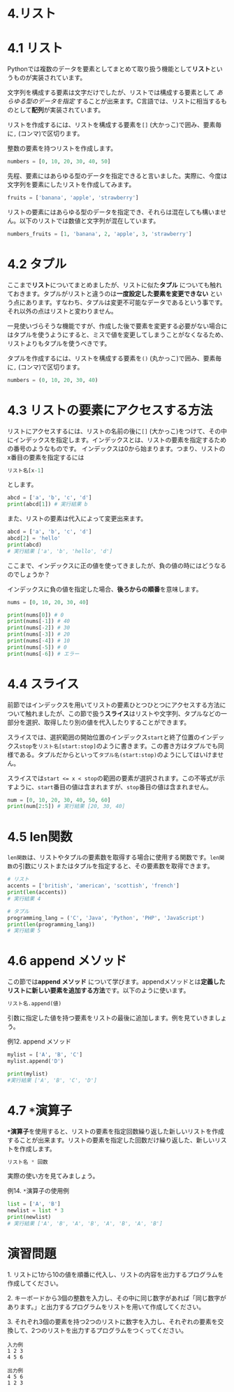 # 4.リスト
# 4.1 リスト
Pythonでは複数のデータを要素としてまとめて取り扱う機能として**リスト**というものが実装されています。

文字列を構成する要素は文字だけでしたが、リストでは構成する要素として *あらゆる型のデータを指定* することが出来ます。C言語では、リストに相当するものとして**配列**が実装されています。

リストを作成するには、リストを構成する要素を`[]` (大かっこ)で囲み、要素毎に`,` (コンマ)で区切ります。

整数の要素を持つリストを作成します。
```py
numbers = [0, 10, 20, 30, 40, 50]
```

先程、要素にはあらゆる型のデータを指定できると言いました。実際に、今度は文字列を要素にしたリストを作成してみます。
```py
fruits = ['banana', 'apple', 'strawberry']
```

リストの要素にはあらゆる型のデータを指定でき、それらは混在しても構いません。以下のリストでは数値と文字列が混在しています。
```py
numbers_fruits = [1, 'banana', 2, 'apple', 3, 'strawberry']
```
# 4.2 タプル

ここまで**リスト**についてまとめましたが、リストに似た**タプル** についても触れておきます。タプルがリストと違うのは**一度設定した要素を変更できない** という点にあります。すなわち、タプルは変更不可能なデータであるという事です。それ以外の点はリストと変わりません。

一見使いづらそうな機能ですが、作成した後で要素を変更する必要がない場合にはタプルを使うようにすると、ミスで値を変更してしまうことがなくなるため、リストよりもタプルを使うべきです。

タプルを作成するには、リストを構成する要素を`()` (丸かっこ)で囲み、要素毎に`,` (コンマ)で区切ります。
```py
numbers = (0, 10, 20, 30, 40)
```

# 4.3 リストの要素にアクセスする方法
リストにアクセスするには、リストの名前の後に`[]` (大かっこ)をつけて、その中にインデックスを指定します。インデックスとは、リストの要素を指定するための番号のようなものです。
インデックスは0から始まります。つまり、リストのx番目の要素を指定するには
```py
リスト名[x-1]
```
とします。

```py
abcd = ['a', 'b', 'c', 'd']
print(abcd[1]) # 実行結果 b
```

また、リストの要素は代入によって変更出来ます。
```py
abcd = ['a', 'b', 'c', 'd']
abcd[2] = 'hello'
print(abcd)
# 実行結果 ['a', 'b', 'hello', 'd']
```

ここまで、インデックスに正の値を使ってきましたが、負の値の時にはどうなるのでしょうか？

インデックスに負の値を指定した場合、**後ろからの順番**を意味します。
```py
nums = [0, 10, 20, 30, 40]

print(nums[0]) # 0
print(nums[-1]) # 40
print(nums[-2]) # 30
print(nums[-3]) # 20
print(nums[-4]) # 10
print(nums[-5]) # 0
print(nums[-6]) # エラー
```

# 4.4 スライス
前節ではインデックスを用いてリストの要素ひとつひとつにアクセスする方法について触れましたが、この節で扱う**スライス**はリストや文字列、タプルなどの一部分を選択、取得したり別の値を代入したりすることができます。

スライスでは、選択範囲の開始位置のインデックス`start`と終了位置のインデックス`stop`を`リスト名[start:stop]`のように書きます。この書き方はタプルでも同様である。タプルだからといって`タプル名(start:stop)`のようにしてはいけません。

スライスでは`start <= x < stop`の範囲の要素が選択されます。この不等式が示すように、`start`番目の値は含まれますが、`stop`番目の値は含まれません。
```py
num = [0, 10, 20, 30, 40, 50, 60]
print(num[2:5]) # 実行結果 [20, 30, 40]
```

# 4.5 len関数
`len関数`は、リストやタプルの要素数を取得する場合に使用する関数です。`len関数`の引数にリストまたはタプルを指定すると、その要素数を取得できます。

```py
# リスト
accents = ['british', 'american', 'scottish', 'french']
print(len(accents))
# 実行結果 4

# タプル
programming_lang = ('C', 'Java', 'Python', 'PHP', 'JavaScript')
print(len(programming_lang))
# 実行結果 5
```
# 4.6 append メソッド
この節では**append メソッド** について学びます。appendメソッドとは**定義したリストに新しい要素を追加する方法**です。以下のように使います。

```py
リスト名.append(値)
```
引数に指定した値を持つ要素をリストの最後に追加します。例を見ていきましょう。

例12\. append メソッド
```py
mylist = ['A', 'B', 'C']
mylist.append('D')

print(mylist)
#実行結果 ['A', 'B', 'C', 'D']
```

# 4.7 `*`演算子
**`*`演算子**を使用すると、リストの要素を指定回数繰り返した新しいリストを作成することが出来ます。リストの要素を指定した回数だけ繰り返した、新しいリストを作成します。

```py
リスト名 * 回数
```
実際の使い方を見てみましょう。

例14\. `*`演算子の使用例
```py
list = ['A', 'B']
newlist = list * 3
print(newlist)
# 実行結果 ['A', 'B', 'A', 'B', 'A', 'B', 'A', 'B']
```

# 演習問題
1\. リストに1から10の値を順番に代入し、リストの内容を出力するプログラムを作成してください。

2\. キーボードから3個の整数を入力し、その中に同じ数字があれば「同じ数字があります。」と出力するプログラムをリストを用いて作成してください。

3\. それぞれ3個の要素を持つ2つのリストに数字を入力し、それぞれの要素を交換して、2つのリストを出力するプログラムをつくってください。
```
入力例
1 2 3
4 5 6

出力例
4 5 6
1 2 3
```